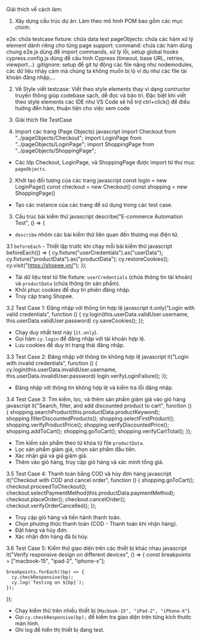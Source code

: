 Giải thích về cách làm:
1. Xây dựng cấu trúc dự án:
Làm theo mô hình POM bao gồm các mục chính:

e2e: chứa testcase
fixture: chứa data test
pageObjects: chứa các hàm xử lý element dành riêng cho từng page
support: command: chứa các hàm dùng chung
e2e.js dùng để import commands, xử lý lỗi, setup global hooks
cypress.config.js dùng để cấu hình Cypress (timeout, base URL, retries, viewport...)
.gitignore: setup để git tự động các file nặng như nodemodules, các dữ liệu nhảy cảm mà chúng ta không muốn bị lộ ví dụ như các file tài khoản đăng nhập,…

2. Về Style viết testcase:
Viết theo style elements thay vì dạng contructor truyền thông giúp codebase sạch, dễ đọc và bảo trì. Đặc biệt khi viết theo style elements các IDE như VS Code sẽ hỗ trợ ctrl+click() để điều hướng đến hàm, thuận tiện cho việc xem code

3. Giải thích file TestCase
1. Import các trang (Page Objects)
javascript
import Checkout from "../pageObjects/Checkout";
import LoginPage from "../pageObjects/LoginPage";
import ShoppingPage from "../pageObjects/ShoppingPage";

- Các lớp Checkout, LoginPage, và ShoppingPage được import từ thư mục `pageObjects`.

2. Khởi tạo đối tượng của các trang
javascript
const login = new LoginPage()
const checkout = new Checkout()
const shopping = new ShoppingPage()

- Tạo các instance của các trang để sử dụng trong các test case.

3. Cấu trúc bài kiểm thử
javascript
describe("E-commerce Automation Test", () => {

- `describe` nhóm các bài kiểm thử liên quan đến thương mại điện tử.

3.1 `beforeEach` - Thiết lập trước khi chạy mỗi bài kiểm thử
javascript
beforeEach(() => {
    cy.fixture("userCredentials").as("userData");
    cy.fixture("productData").as("productData");
    cy.restoreCookies();
    cy.visit("https://shopee.vn/");
});

- Tải dữ liệu test từ file fixture: `userCredentials` (chứa thông tin tài khoản) và `productData` (chứa thông tin sản phẩm).
- Khôi phục cookies để duy trì phiên đăng nhập.
- Truy cập trang Shopee.

3.2 Test Case 1: Đăng nhập với thông tin hợp lệ
javascript
it.only("Login with valid credentials", function () {
    cy.login(this.userData.validUser.username, this.userData.validUser.password)
    cy.saveCookies();
});

- Chạy duy nhất test này (`it.only`).
- Gọi hàm `cy.login` để đăng nhập với tài khoản hợp lệ.
- Lưu cookies để duy trì trạng thái đăng nhập.

3.3 Test Case 2: Đăng nhập với thông tin không hợp lệ
javascript
it("Login with invalid credentials", function () {
    cy.login(this.userData.invalidUser.username, this.userData.invalidUser.password)
    login.verifyLoginFailure();
});

- Đăng nhập với thông tin không hợp lệ và kiểm tra lỗi đăng nhập.

3.4 Test Case 3: Tìm kiếm, lọc, và thêm sản phẩm giảm giá vào giỏ hàng
javascript
it("Search, filter, and add discounted product to cart", function () {
    shopping.searchProduct(this.productData.productKeyword);
    shopping.filterDiscountedProducts();
    shopping.selectFirstProduct();
    shopping.verifyProductPrice();
    shopping.verifyDiscountedPrice();
    shopping.addToCart();
    shopping.goToCart();
    shopping.verifyCartTotal();
});

- Tìm kiếm sản phẩm theo từ khóa từ file `productData`.
- Lọc sản phẩm giảm giá, chọn sản phẩm đầu tiên.
- Xác nhận giá và giá giảm giá.
- Thêm vào giỏ hàng, truy cập giỏ hàng và xác minh tổng giá.

3.5 Test Case 4: Thanh toán bằng COD và hủy đơn hàng
javascript
it("Checkout with COD and cancel order", function () {
    shopping.goToCart();
    checkout.proceedToCheckout();
    checkout.selectPaymentMethod(this.productData.paymentMethod);
    checkout.placeOrder();
    checkout.cancelOrder();
    checkout.verifyOrderCancelled();
});

- Truy cập giỏ hàng và tiến hành thanh toán.
- Chọn phương thức thanh toán (COD - Thanh toán khi nhận hàng).
- Đặt hàng và hủy đơn.
- Xác nhận đơn hàng đã bị hủy.

3.6 Test Case 5: Kiểm thử giao diện trên các thiết bị khác nhau
javascript
it("Verify responsive design on different devices", () => {
    const breakpoints = ["macbook-15", "ipad-2", "iphone-x"];
    
    breakpoints.forEach((bp) => {
      cy.checkResponsive(bp);
      cy.log(`Testing on ${bp}`);
    });
});

- Chạy kiểm thử trên nhiều thiết bị (`Macbook-15", "iPad-2", "iPhone-X"`).
- Gọi `cy.checkResponsive(bp);` để kiểm tra giao diện trên từng kích thước màn hình.
- Ghi log để hiển thị thiết bị đang test.






